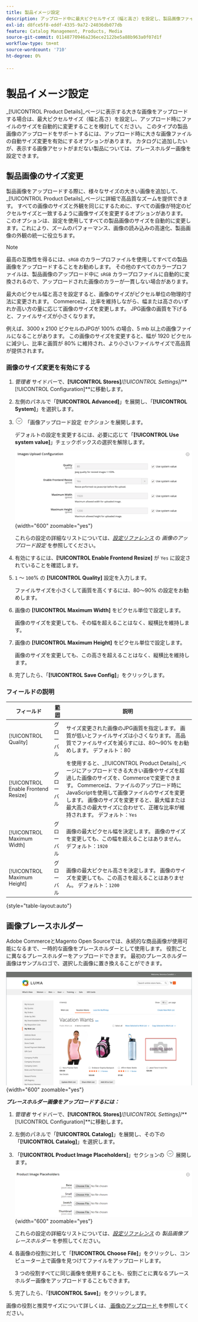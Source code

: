 ```yaml
---
title: 製品イメージ設定
description: アップロード中に最大ピクセルサイズ（幅と高さ）を設定し、製品画像ファイルのサイズを自動的に変更する方法について説明します。
exl-id: d8fce5f8-eddf-4335-9a72-24036db077db
feature: Catalog Management, Products, Media
source-git-commit: 01148770946a236ece2122be5a88b963a0f07d1f
workflow-type: tm+mt
source-wordcount: '710'
ht-degree: 0%

---
```


# 製品イメージ設定

_[!UICONTROL Product Details]_ページに表示する大きな画像をアップロードする場合は、最大ピクセルサイズ（幅と高さ）を設定し、アップロード時にファイルのサイズを自動的に変更することを検討してください。 このタイプの製品画像のアップロードをサポートするには、アップロード時に大きな画像ファイルの自動サイズ変更を有効にするオプションがあります。 カタログに追加したいが、表示する画像アセットがまだない製品については、プレースホルダー画像を設定できます。

## 製品画像のサイズ変更

製品画像をアップロードする際に、様々なサイズの大きい画像を追加して、_[!UICONTROL Product Details]_ページに詳細で高品質なズームを提供できます。 すべての画像のサイズと外観を同じにするために、すべての画像が特定のピクセルサイズと一致するように画像サイズを変更するオプションがあります。 このオプションは、設定を使用してすべての製品画像のサイズを自動的に変更します。これにより、ズームのパフォーマンス、画像の読み込みの高速化、製品画像の外観の統一に役立ちます。

>[!NOTE]
>
>最高の互換性を得るには、`sRGB` のカラープロファイルを使用してすべての製品画像をアップロードすることをお勧めします。 その他のすべてのカラープロファイルは、製品画像のアップロード中に `sRGB` カラープロファイルに自動的に変換されるので、アップロードされた画像のカラーが一貫しない場合があります。

最大のピクセル幅と高さを設定すると、画像のサイズがピクセル単位の物理的寸法に変更されます。 Commerceは、比率を維持しながら、幅または高さのいずれか高い方の量に応じて画像のサイズを変更します。 JPG画像の画質を下げると、ファイルサイズが小さくなります。

例えば、3000 x 2100 ピクセルのJPGが 100% の場合、5 mb 以上の画像ファイルになることがあります。 この画像のサイズを変更すると、幅が 1920 ピクセルに減少し、比率と画質が 80% に維持され、より小さいファイルサイズで高品質が提供されます。

### 画像のサイズ変更を有効にする

1. _管理者_ サイドバーで、**[!UICONTROL Stores]**/_[!UICONTROL Settings]_/**[!UICONTROL Configuration]**に移動します。

1. 左側のパネルで「**[!UICONTROL Advanced]**」を展開し、「**[!UICONTROL System]**」を選択します。

1. ![ 展開セレクター ](../assets/icon-display-expand.png) 「画像アップロード設定 _セクション_ を展開します。

   デフォルトの設定を変更するには、必要に応じて「**[!UICONTROL Use system value]**」チェックボックスの選択を解除します。

   ![ 画像のアップロード設定 ](../configuration-reference/advanced/assets/system-image-upload-configuration.png){width="600" zoomable="yes"}

   これらの設定の詳細なリストについては、[_設定リファレンス_](../configuration-reference/advanced/system.md#image-upload-configuration) の _画像のアップロード設定_ を参照してください。

1. 有効にするには、**[!UICONTROL Enable Frontend Resize]** が `Yes` に設定されていることを確認します。

1. `1` ～ `100`% の **[!UICONTROL Quality]** 設定を入力します。

   ファイルサイズを小さくして画質を高くするには、80～90% の設定をお勧めします。

1. 画像の **[!UICONTROL Maximum Width]** をピクセル単位で設定します。

   画像のサイズを変更しても、その幅を超えることはなく、縦横比を維持します。

1. 画像の **[!UICONTROL Maximum Height]** をピクセル単位で設定します。

   画像のサイズを変更しても、この高さを超えることはなく、縦横比を維持します。

1. 完了したら、「**[!UICONTROL Save Config]**」をクリックします。

### フィールドの説明

| フィールド | [ 範囲 ](../getting-started/websites-stores-views.md#scope-settings) | 説明 |
|--- |--- |--- |
| [!UICONTROL Quality] | グローバル | サイズ変更された画像のJPG画質を指定します。 画質が低いとファイルサイズは小さくなります。 高品質でファイルサイズを減らすには、80～90% をお勧めします。 デフォルト：80 |
| [!UICONTROL Enable Frontend Resize] | グローバル | を使用すると、_[!UICONTROL Product Details]_ページにアップロードできる大きい画像やサイズを超過した画像のサイズを、Commerceで変更できます。 Commerceは、ファイルのアップロード時にJavaScriptを使用して画像ファイルのサイズを変更します。 画像のサイズを変更すると、最大幅または最大高さの最大サイズに合わせて、正確な比率が維持されます。 デフォルト：`Yes` |
| [!UICONTROL Maximum Width] | グローバル | 画像の最大ピクセル幅を決定します。 画像のサイズを変更しても、この幅を超えることはありません。 デフォルト：`1920` |
| [!UICONTROL Maximum Height] | グローバル | 画像の最大ピクセル高さを決定します。 画像のサイズを変更しても、この高さを超えることはありません。 デフォルト：`1200` |

{style="table-layout:auto"}

## 画像プレースホルダー

Adobe CommerceとMagento Open Sourceでは、永続的な商品画像が使用可能になるまで、一時的な画像をプレースホルダーとして使用します。 役割ごとに異なるプレースホルダーをアップロードできます。 最初のプレースホルダー画像はサンプルロゴで、選択した画像に置き換えることができます。

![ 画像のプレースホルダー ](./assets/storefront-image-placeholder.png){width="600" zoomable="yes"}

**_プレースホルダー画像をアップロードするには：_**

1. _管理者_ サイドバーで、**[!UICONTROL Stores]**/_[!UICONTROL Settings]_/**[!UICONTROL Configuration]**に移動します。

1. 左側のパネルで「**[!UICONTROL Catalog]**」を展開し、その下の「**[!UICONTROL Catalog]**」を選択します。

1. 「**[!UICONTROL Product Image Placeholders]**」セクションの ![ 展開アイコン ](../assets/icon-display-expand.png) 展開します。

   ![ 製品画像のプレースホルダー ](../configuration-reference/catalog/assets/catalog-product-image-placeholders.png){width="600" zoomable="yes"}

   これらの設定の詳細なリストについては、[_設定リファレンス_](../configuration-reference/catalog/catalog.md#product-image-placeholders) の _製品画像プレースホルダー_ を参照してください。

1. 各画像の役割に対して「**[!UICONTROL Choose File]**」をクリックし、コンピューター上で画像を見つけてファイルをアップロードします。

   3 つの役割すべてに同じ画像を使用することも、役割ごとに異なるプレースホルダー画像をアップロードすることもできます。

1. 完了したら、「**[!UICONTROL Save]**」をクリックします。

画像の役割と推奨サイズについて詳しくは、[ 画像のアップロード ](product-image.md#upload-an-image) を参照してください。
